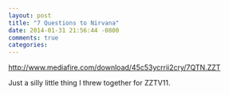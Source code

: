 ```yaml
---
layout: post
title: "7 Questions to Nirvana"
date: 2014-01-31 21:56:44 -0800
comments: true
categories: 
---
```


http://www.mediafire.com/download/45c53ycrrii2cry/7QTN.ZZT

Just a silly little thing I threw together for ZZTV11.

